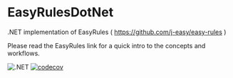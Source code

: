 # EasyRulesDotNet 

.NET implementation of EasyRules ( https://github.com/j-easy/easy-rules )

Please read the EasyRules link for a quick intro to the concepts and workflows.

![.NET](https://github.com/mryll/EasyRulesDotNet/workflows/.NET/badge.svg?branch=main)
[![codecov](https://codecov.io/gh/mryll/EasyRulesDotNet/branch/main/graph/badge.svg?token=J40LT7SW5N)](https://codecov.io/gh/mryll/EasyRulesDotNet)
